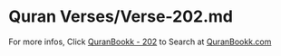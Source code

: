 # Quran Verses/Verse-202.md 

For more infos, Click [QuranBookk - 202](https://www.quranbookk.com/quran/search?q=202) to Search at [QuranBookk.com](http://quranbookk.com/)